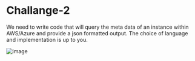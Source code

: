 # Challange-2

We need to write code that will query the meta data of an instance within AWS/Azure and provide a json formatted output. The choice of language and implementation is up to you.

![image](https://user-images.githubusercontent.com/90386933/132712440-2ec60d72-d361-4ada-b026-280439e7cb5f.png)
